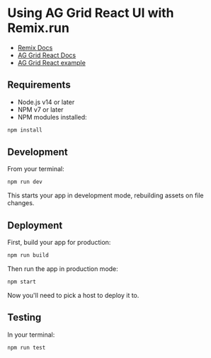 # Using AG Grid React UI with Remix.run

- [Remix Docs](https://remix.run/docs)
- [AG Grid React Docs](https://www.ag-grid.com/react-data-grid/)
- [AG Grid React example](https://blog.ag-grid.com/using-ag-grid-react-ui-with-remix-run/)

## Requirements

- Node.js v14 or later
- NPM v7 or later
- NPM modules installed:

```sh
npm install
```

## Development

From your terminal:

```sh
npm run dev
```

This starts your app in development mode, rebuilding assets on file changes.

## Deployment

First, build your app for production:

```sh
npm run build
```

Then run the app in production mode:

```sh
npm start
```

Now you'll need to pick a host to deploy it to.

## Testing

In your terminal:

```sh
npm run test
```
